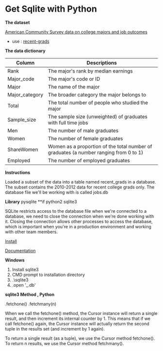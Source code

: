 # Get Sqlite with Python

**The dataset**

[American Community Survey data on college majors and job outcomes](https://github.com/fivethirtyeight/data/tree/master/college-majors)

* use : [recent-grads](https://github.com/fivethirtyeight/data/blob/master/college-majors/recent-grads.csv)

**The data dictionary**

|Column|Descriptions|
|---|---|
|Rank|The major's rank by median earnings|
|Major_code|The major's code or ID|
|Major|The name of the major|
|Major_category|The broader category the major belongs to|
|Total|The total number of people who studied the major|
|Sample_size|The sample size (unweighted) of graduates with full time jobs|
|Men|The number of male graduates|
|Women|The number of female graduates|
|ShareWomen|Women as a proportion of the total number of graduates (a number ranging from 0 to 1)|
|Employed|The number of employed graduates|

**Instructions**

Loaded a subset of the data into a table named recent_grads in a database. The subset contains the 2010-2012 data for recent college grads only. The database file we'll be working with is called jobs.db

**Library**
pysqlite  **if python2 
sqlite3 

SQLite restricts access to the database file when we're connected to a database, we need to close the connection when we're done working with it. Closing the connection allows other processes to access the database, which is important when you're in a production environment and working with other team members.

[Install](https://pypi.org/project/pysqlite/)

[Documentation](https://pysqlite.readthedocs.io/en/latest/sqlite3.html)

**Windows**
1. Install sqlite3
2. CMD prompt to installation directory
3. .\sqlite3
4. .open '_.db'

**sqlite3 Method , Python**



.fetchone()
.fetchmany(n)

When we call the fetchone() method, the Cursor instance will return a single result, and then increment its internal counter by 1. This means that if we call fetchone() again, the Cursor instance will actually return the second tuple in the results set (and increment by 1 again).

To return a single result (as a tuple), we use the Cursor method fetchone(). To return n results, we use the Cursor method fetchmany().